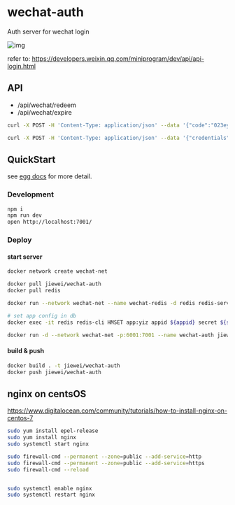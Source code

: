 # wechat-auth

Auth server for wechat login

![img](https://developers.weixin.qq.com/miniprogram/dev/image/api-login.jpg?t=18080318)

refer to: https://developers.weixin.qq.com/miniprogram/dev/api/api-login.html

## API

* /api/wechat/redeem
* /api/wechat/expire

```sh
curl -X POST -H 'Content-Type: application/json' --data '{"code":"023ey3Ts00Gc8d1NH7Vs0RlZSs0ey3Ty", "appid":"yiz"}' 127.0.0.1:7001/api/wechat/redeem

curl -X POST -H 'Content-Type: application/json' --data '{"credentials":"yiz:f166d608e398a066f1016131e296069d2d9992b3c82a0b6ae09ec56fdcac42be"}' 127.0.0.1:7001/api/wechat/expire
```

## QuickStart

see [egg docs][egg] for more detail.

### Development

```sh
npm i
npm run dev
open http://localhost:7001/
```

### Deploy

#### start server

```sh
docker network create wechat-net

docker pull jiewei/wechat-auth
docker pull redis

docker run --network wechat-net --name wechat-redis -d redis redis-server --appendonly yes

# set app config in db
docker exec -it redis redis-cli HMSET app:yiz appid ${appid} secret ${serect}

docker run -d --network wechat-net -p:6001:7001 --name wechat-auth jiewei/wechat-auth
```

#### build & push

```sh
docker build . -t jiewei/wechat-auth
docker push jiewei/wechat-auth
```

## nginx on centsOS

https://www.digitalocean.com/community/tutorials/how-to-install-nginx-on-centos-7

```sh
sudo yum install epel-release
sudo yum install nginx
sudo systemctl start nginx

sudo firewall-cmd --permanent --zone=public --add-service=http
sudo firewall-cmd --permanent --zone=public --add-service=https
sudo firewall-cmd --reload


sudo systemctl enable nginx
sudo systemctl restart nginx

```

[egg]: https://eggjs.org
